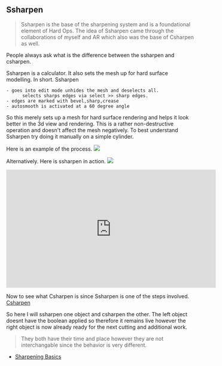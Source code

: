 ## Ssharpen

>Ssharpen is the base of the sharpening system and is a foundational element of Hard Ops. The idea of Ssharpen came through the collaborations of myself and AR which also was the base of Csharpen as well.

People always ask what is the difference between the ssharpen and csharpen.

Ssharpen is a calculator. It also sets the mesh up for hard surface modelling.
In short. Ssharpen

    - goes into edit mode unhides the mesh and deselects all.
          selects sharps edges via select >> sharp edges.
    - edges are marked with bevel,sharp,crease
    - autosmooth is activated at a 60 degree angle

So this merely sets up a mesh for hard surface rendering and helps it look better in the 3d view and rendering. This is a rather non-destructive operation and doesn't affect the mesh negatively. To best understand Ssharpen try doing it manually on a simple cylinder.

Here is an example of the process.
![](http://i.imgur.com/XMBcamx.gif)

Alternatively. Here is ssharpen in action.
![](http://i.imgur.com/SEYSWBg.gif)

<iframe width="560" height="315" src="https://www.youtube.com/embed/rXRZeuQpvsg" frameborder="0" allowfullscreen></iframe>

Now to see what Csharpen is since Ssharpen is one of the steps involved.
[Csharpen](csharpen.md)

So here I will ssharpen one object and csharpen the other. The left object doesnt have the boolean applied so therefore it remains live however the right object is now already ready for the next cutting and additional work.



> They both have their time and place however they are not interchangable since the behavior is very different.

- [Sharpening Basics](sharpening_basics)
